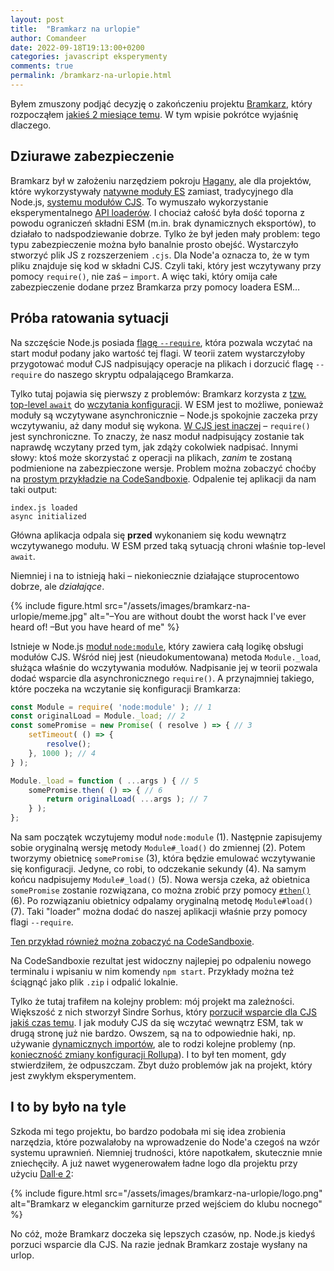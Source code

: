 ```yaml
---
layout: post
title:  "Bramkarz na urlopie"
author: Comandeer
date: 2022-09-18T19:13:00+0200
categories: javascript eksperymenty
comments: true
permalink: /bramkarz-na-urlopie.html
---
```


Byłem zmuszony podjąć decyzję o zakończeniu projektu [Bramkarz](https://github.com/Comandeer/bramkarz), który rozpocząłem [jakieś 2 miesiące temu](https://blog.comandeer.pl/bramkarz.html). W tym wpisie pokrótce wyjaśnię dlaczego.
## Dziurawe zabezpieczenie
Bramkarz był w założeniu narzędziem pokroju [Hagany](https://github.com/yaakov123/hagana), ale dla projektów, które wykorzystywały [natywne moduły ES](https://nodejs.org/api/esm.html) zamiast, tradycyjnego dla Node.js, [systemu modułów CJS](https://nodejs.org/api/modules.html). To wymuszało wykorzystanie eksperymentalnego [API loaderów](https://nodejs.org/api/esm.html#loaders). I chociaż całość była dość toporna z powodu ograniczeń składni ESM (m.in. brak dynamicznych eksportów), to działało to nadspodziewanie dobrze.
Tylko że był jeden mały problem: tego typu zabezpieczenie można było banalnie prosto obejść. Wystarczyło stworzyć plik JS z rozszerzeniem `.cjs`. Dla Node'a oznacza to, że w tym pliku znajduje się kod w składni CJS. Czyli taki, który jest wczytywany przy pomocy `require()`, nie zaś – `import`. A więc taki, który omija całe zabezpieczenie dodane przez Bramkarza przy pomocy loadera ESM…
## Próba ratowania sytuacji
Na szczęście Node.js posiada [flagę `--require`](https://nodejs.org/api/cli.html#-r---require-module), która pozwala wczytać na start moduł podany jako wartość tej flagi. W teorii zatem wystarczyłoby przygotować moduł CJS nadpisujący operacje na plikach i dorzucić flagę `--require` do naszego skryptu odpalającego Bramkarza.

Tylko tutaj pojawia się pierwszy z problemów: Bramkarz korzysta z [tzw. top-level `await`](https://developer.mozilla.org/en-US/docs/Web/JavaScript/Reference/Operators/await#top_level_await) do [wczytania konfiguracji](https://github.com/Comandeer/bramkarz/blob/9974ca7fd223935b1ef295dae1f3883cbd99578f/src/overrides/fs.js#L8). W ESM jest to możliwe, ponieważ moduły są wczytywane asynchronicznie – Node.js spokojnie zaczeka przy wczytywaniu, aż dany moduł się wykona. [W CJS jest inaczej](https://github.com/nodejs/node/issues/21267) – `require()` jest synchroniczne. To znaczy, że nasz moduł nadpisujący zostanie tak naprawdę wczytany przed tym, jak zdąży cokolwiek nadpisać. Innymi słowy: ktoś może skorzystać z operacji na plikach, _zanim_ te zostaną podmienione na zabezpieczone wersje. Problem można zobaczyć choćby na [prostym przykładzie na CodeSandboxie](https://codesandbox.io/s/restless-star-ncwkkv?file=/package.json). Odpalenie tej aplikacji da nam taki output:
```
index.js loaded
async initialized
```
Główna aplikacja odpala się **przed** wykonaniem się kodu wewnątrz wczytywanego modułu. W ESM przed taką sytuacją chroni właśnie top-level `await`.

Niemniej i na to istnieją haki – niekoniecznie działające stuprocentowo dobrze, ale _działające_.

{% include figure.html src="/assets/images/bramkarz-na-urlopie/meme.jpg" alt="–You are without doubt the worst hack I've ever heard of! –But you have heard of me" %}

Istnieje w Node.js [moduł `node:module`](https://nodejs.org/api/module.html), który zawiera całą logikę obsługi modułów CJS. Wśród niej jest (nieudokumentowana) metoda `Module._load`, służąca właśnie do wczytywania modułów. Nadpisanie jej w teorii pozwala dodać wsparcie dla asynchronicznego `require()`. A przynajmniej takiego, które poczeka na wczytanie się konfiguracji Bramkarza:

```javascript
const Module = require( 'node:module' ); // 1
const originalLoad = Module._load; // 2
const somePromise = new Promise( ( resolve ) => { // 3
    setTimeout( () => {
        resolve();
    }, 1000 ); // 4
} );

Module._load = function ( ...args ) { // 5
    somePromise.then( () => { // 6
        return originalLoad( ...args ); // 7
    } );
};
```
Na sam początek wczytujemy moduł `node:module` (1). Następnie zapisujemy sobie oryginalną wersję metody `Module#_load()` do zmiennej (2). Potem tworzymy obietnicę `somePromise` (3), która będzie emulować wczytywanie się konfiguracji. Jedyne, co robi, to odczekanie sekundy (4). Na samym końcu nadpisujemy `Module#_load()` (5). Nowa wersja czeka, aż obietnica `somePromise` zostanie rozwiązana, co można zrobić przy pomocy [`#then()`](https://developer.mozilla.org/en-US/docs/Web/JavaScript/Reference/Global_Objects/Promise/then) (6). Po rozwiązaniu obietnicy odpalamy oryginalną metodę `Module#load()` (7). Taki "loader" można dodać do naszej aplikacji właśnie przy pomocy flagi `--require`.

[Ten przykład również można zobaczyć na CodeSandboxie](https://codesandbox.io/s/stupefied-heisenberg-y3qqx8?file=/loader.js).

<p   class="note">Na CodeSandboxie rezultat jest widoczny najlepiej po odpaleniu nowego terminalu i wpisaniu w nim komendy <code>npm start</code>. Przykłady można też ściągnąć jako plik <code>.zip</code> i odpalić lokalnie.</p>

Tylko że tutaj trafiłem na kolejny problem: mój projekt ma zależności. Większość z nich stworzył Sindre Sorhus, który [porzucił wsparcie dla CJS jakiś czas temu](https://scribe.rip/sindre-sorhus/hello-modules-d1010b4e777b). I jak moduły CJS da się wczytać wewnątrz ESM, tak w drugą stronę już nie bardzo. Owszem, są na to odpowiednie haki, np. używanie [dynamicznych importów](https://developer.mozilla.org/en-US/docs/Web/JavaScript/Reference/Operators/import), ale to rodzi kolejne problemy (np. [konieczność zmiany konfiguracji Rollupa](https://rollupjs.org/guide/en/#renderdynamicimport)). I to był ten moment, gdy stwierdziłem, że odpuszczam. Zbyt dużo problemów jak na projekt, który jest zwykłym eksperymentem.
## I to by było na tyle
Szkoda mi tego projektu, bo bardzo podobała mi się idea zrobienia narzędzia, które pozwalałoby na wprowadzenie do Node'a czegoś na wzór systemu uprawnień. Niemniej trudności, które napotkałem, skutecznie mnie zniechęciły. A już nawet wygenerowałem ładne logo dla projektu przy użyciu [Dall·e 2](https://openai.com/dall-e-2/):

{% include figure.html src="/assets/images/bramkarz-na-urlopie/logo.png" alt="Bramkarz w eleganckim garniturze przed wejściem do klubu nocnego" %}

No cóż, może Bramkarz doczeka się lepszych czasów, np. Node.js kiedyś porzuci wsparcie dla CJS. Na razie jednak Bramkarz zostaje wysłany na urlop.
